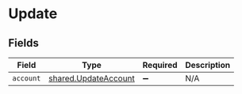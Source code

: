# Update


## Fields

| Field                                                               | Type                                                                | Required                                                            | Description                                                         |
| ------------------------------------------------------------------- | ------------------------------------------------------------------- | ------------------------------------------------------------------- | ------------------------------------------------------------------- |
| `account`                                                           | [shared.UpdateAccount](../../../sdk/models/shared/updateaccount.md) | :heavy_minus_sign:                                                  | N/A                                                                 |